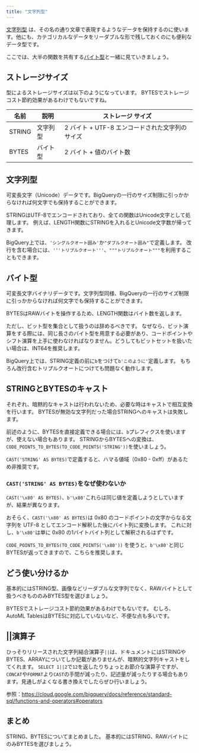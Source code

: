```yaml
---
title: "文字列型"
---
```


[文字列型](https://cloud.google.com/bigquery/docs/reference/standard-sql/data-types#string_type) は、その名の通り文章で表現するようなデータを保持するのに使います。他にも、カテゴリカルなデータをリーダブルな形で残しておくのにも便利なデータ型です。

ここでは、大半の関数を共有する[バイト型](https://cloud.google.com/bigquery/docs/reference/standard-sql/data-types#bytes_type)と一緒に見ていきましょう。

## ストレージサイズ

型によるストレージサイズは以下のようになっています。
BYTESでストレージコスト節約効果があるわけでもないですね。

|名前|説明|ストレージ サイズ|
|---|---|---|
|STRING|文字列型|2 バイト + UTF-8 エンコードされた文字列のサイズ|
|BYTES|バイト型|2 バイト + 値のバイト数|

## 文字列型
可変長文字（Unicode）データです。BigQueryの一行のサイズ制限に引っかからなければ何文字でも保持することができます。

STRINGはUTF-8でエンコードされており、全ての関数はUnicode文字として処理します。
例えば、LENGTH関数にSTRINGを入れるとUnicode文字数が帰ってきます。

BigQuery上では、`'シングルクオート囲み'`か`"ダブルクオート囲み"`で定義します。
改行を含む場合には、`'''トリプルクオート'''`、`"""トリプルクオート"""`を利用することもできます。

## バイト型
可変長文字バイナリデータです。文字列型同様、BigQueryの一行のサイズ制限に引っかからなければ何文字でも保持することができます。

BYTESはRAWバイトを操作するため、LENGTH関数はバイト数を返します。

ただし、ビット型を集合として扱うのは辞めるべきです。
なぜなら、ビット演算をする際には、同じ長さのバイト型を用意する必要があり、コードポイントやシフト演算を上手に使わなければなりません。どうしてもビットセットを扱いたい場合は、INT64を推奨します。

BigQuery上では、STRING定義の前に`b`をつけて`b'このように'`定義します。
もちろん改行含むトリプルクオートにつけても問題なく動作します。

## STRINGとBYTESのキャスト

それぞれ、暗黙的なキャストは行われないため、必要な時はキャストで相互変換を行います。
BYTESが無効な文字列だった場合STRINGへのキャストは失敗します。

前述のように、BYTESを直接定義できる場合には、`b`プレフィクスを使いますが、使えない場合もあります。
STRINGからBYTESへの変換は、`CODE_POINTS_TO_BYTES(TO_CODE_POINTS('STRING'))`を使いましょう。

`CAST('STRING' AS BYTES)`で定義すると、ハマる値域（0x80 - 0xff）があるため非推奨です。

### `CAST('STRING' AS BYTES)`をなぜ使わないか
`CAST('\x80' AS BYTES)`、`b'\x80'`これらは同じ値を定義しようとしていますが、結果が異なります。

おそらく、`CAST('\x80' AS BYTES)`は 0x80 のコードポイントの文字からなる文字列を UTF-8 としてエンコード解釈した後にバイト列に変換します。
これに対し、`b'\x80'`は単に 0x80 の1バイトバイト列として解釈されるはずです。

`CODE_POINTS_TO_BYTES(TO_CODE_POINTS('\x80'))` を使うと、`b'\x80'`と同じBYTESが返ってきますので、こちらを推奨します。


## どう使い分けるか
基本的にはSTRING型、画像などリーダブルな文字列でなく、RAWバイトとして扱うべきもののみBYTES型を選びましょう。

BYTESでストレージコスト節約効果があるわけでもないです。
むしろ、AutoML TablesはBYTESに対応していないなど、不便な点も多いです。

## ||演算子
ひっそりリリースされた文字列結合演算子`||`は、ドキュメントにはSTRINGやBYTES、ARRAYについてしか記載がありませんが、暗黙的文字列キャストをしてくれます。
`SELECT 1||2`で`12`を返したりちょっとお節介な演算子ですが、`CONCAT`や`FORMAT`より`CAST`の手間が減ったり、記述量が減ったりする場合もあります。見通しがよくなる書き換えでしたらぜひ行いましょう。

参照：https://cloud.google.com/bigquery/docs/reference/standard-sql/functions-and-operators#operators


## まとめ
STRING、BYTESについてまとめました。
基本的にはSTRING、RAWバイトにのみBYTESを選びましょう。

